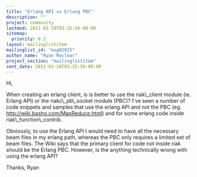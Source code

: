 ```yaml
---
title: "Erlang API vs Erlang PBC"
description: ""
project: community
lastmod: 2011-01-20T03:32:56-08:00
sitemap:
  priority: 0.2
layout: mailinglistitem
mailinglist_id: "msg02025"
author_name: "Ryan Maclear"
project_section: "mailinglistitem"
sent_date: 2011-01-20T03:32:56-08:00
---
```



Hi,

When creating an erlang client, is is better to use the riak\\_client module (ie. 
Erlang API) or the riakc\\_pb\\_socket module (PBC)? I've seen a number of code 
snippets and samples that use the erlang API and not the PBC (eg. 
http://wiki.basho.com/MapReduce.html) and for some erlang code inside 
riak\\_function\\_contrib. 

Obviously, to use the Erlang API I would need to have all the necessary beam 
files in my erlang path, whereas the PBC only requires a limited set of beam 
files. The Wiki says that the primary client for code not inside riak should 
be the Erlang PBC. However, is the anything technically wrong with using the 
erlang API?

Thanks,
Ryan
 
